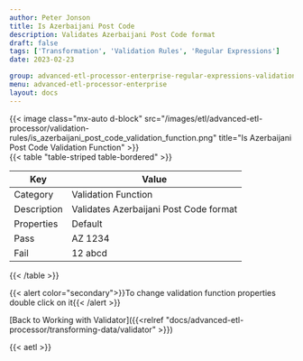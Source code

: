 ```yaml
---
author: Peter Jonson
title: Is Azerbaijani Post Code
description: Validates Azerbaijani Post Code format
draft: false
tags: ['Transformation', 'Validation Rules', 'Regular Expressions']
date: 2023-02-23

group: advanced-etl-processor-enterprise-regular-expressions-validation
menu: advanced-etl-processor-enterprise
layout: docs
---
```


{{< image class="mx-auto d-block"  src="/images/etl/advanced-etl-processor/validation-rules/is_azerbaijani_post_code_validation_function.png" title="Is Azerbaijani Post Code Validation Function" >}}
\
{{< table "table-striped table-bordered" >}}

| Key         | Value                                  |
| ----------- | -------------------------------------- |
| Category    | Validation Function                    |
| Description | Validates Azerbaijani Post Code format |
| Properties  | Default                                |
| Pass        | AZ 1234                                |
| Fail        | 12 abcd                                |

{{< /table >}}

{{< alert color="secondary">}}To change validation function properties double click on it{{< /alert >}}

[Back to Working with Validator]({{<relref "docs/advanced-etl-processor/transforming-data/validator" >}})

{{< aetl >}}
